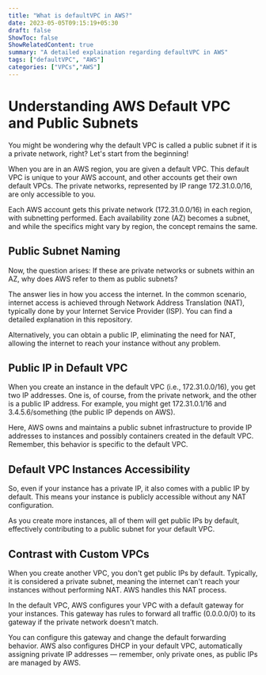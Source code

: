 ```yaml
---
title: "What is defaultVPC in AWS?"
date: 2023-05-05T09:15:19+05:30
draft: false
ShowToc: false
ShowRelatedContent: true
summary: "A detailed explaination regarding defaultVPC in AWS"
tags: ["defaultVPC", "AWS"]
categories: ["VPCs","AWS"]
---
```


# Understanding AWS Default VPC and Public Subnets

You might be wondering why the default VPC is called a public subnet if it is a private network, right? Let's start from the beginning!

When you are in an AWS region, you are given a default VPC. This default VPC is unique to your AWS account, and other accounts get their own default VPCs. The private networks, represented by IP range 172.31.0.0/16, are only accessible to you.

Each AWS account gets this private network (172.31.0.0/16) in each region, with subnetting performed. Each availability zone (AZ) becomes a subnet, and while the specifics might vary by region, the concept remains the same.

## Public Subnet Naming

Now, the question arises: If these are private networks or subnets within an AZ, why does AWS refer to them as public subnets?

The answer lies in how you access the internet. In the common scenario, internet access is achieved through Network Address Translation (NAT), typically done by your Internet Service Provider (ISP). You can find a detailed explanation in this repository.

Alternatively, you can obtain a public IP, eliminating the need for NAT, allowing the internet to reach your instance without any problem.

## Public IP in Default VPC

When you create an instance in the default VPC (i.e., 172.31.0.0/16), you get two IP addresses. One is, of course, from the private network, and the other is a public IP address. For example, you might get 172.31.0.1/16 and 3.4.5.6/something (the public IP depends on AWS).

Here, AWS owns and maintains a public subnet infrastructure to provide IP addresses to instances and possibly containers created in the default VPC. Remember, this behavior is specific to the default VPC.

## Default VPC Instances Accessibility

So, even if your instance has a private IP, it also comes with a public IP by default. This means your instance is publicly accessible without any NAT configuration.

As you create more instances, all of them will get public IPs by default, effectively contributing to a public subnet for your default VPC.

## Contrast with Custom VPCs

When you create another VPC, you don't get public IPs by default. Typically, it is considered a private subnet, meaning the internet can't reach your instances without performing NAT. AWS handles this NAT process.

In the default VPC, AWS configures your VPC with a default gateway for your instances. This gateway has rules to forward all traffic (0.0.0.0/0) to its gateway if the private network doesn't match.

You can configure this gateway and change the default forwarding behavior. AWS also configures DHCP in your default VPC, automatically assigning private IP addresses — remember, only private ones, as public IPs are managed by AWS.

